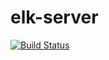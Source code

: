 # elk-server

[![Build Status](https://travis-ci.org/galactic-filament/elk-server.svg?branch=master)](https://travis-ci.org/galactic-filament/elk-server)